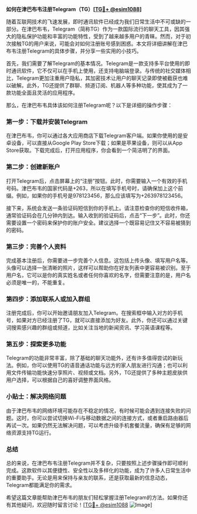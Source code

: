 **如何在津巴布韦注册Telegram（TG）[[TG💪+ @esim1088](https://t.me/s/esim1088)]**

随着互联网技术的飞速发展，即时通讯软件已经成为我们日常生活中不可或缺的一部分。在津巴布韦，Telegram（简称TG）作为一款国际流行的聊天工具，因其强大的隐私保护功能和丰富的功能特性，受到了越来越多用户的青睐。然而，对于初次接触TG的用户来说，可能会对如何注册账号感到困惑。本文将详细讲解在津巴布韦注册Telegram的具体步骤，并分享一些实用的小技巧。

首先，我们需要了解Telegram的基本情况。Telegram是一款支持多平台使用的即时通讯软件，它不仅可以在手机上使用，还支持电脑端登录。与传统的社交媒体相比，Telegram更加注重用户隐私，其加密技术让用户的聊天记录即使被截获也难以破解。此外，TG还提供了群聊、频道订阅、机器人等多种功能，使其成为了一款功能全面且灵活的应用程序。

那么，在津巴布韦具体该如何注册Telegram呢？以下是详细的操作步骤：

### **第一步：下载并安装Telegram**
在津巴布韦，你可以通过各大应用商店下载Telegram客户端。如果你使用的是安卓设备，可以直接从Google Play Store下载；如果是苹果设备，则可以从App Store获取。下载完成后，打开应用程序，你会看到一个简洁明了的界面。

### **第二步：创建新账户**
打开Telegram后，点击屏幕上的“注册”按钮。此时，你需要输入一个有效的手机号码。津巴布韦的国家代码是+263，所以在填写手机号时，请确保加上这个前缀。例如，如果你的手机号是978123456，那么应该填写为+263978123456。

接下来，系统会发送一条验证码短信到你的手机上。请注意检查你的短信收件箱，通常验证码会在几分钟内到达。输入收到的验证码后，点击“下一步”。此时，你还需要设置一个密码来保护你的账户安全。建议选择一个既容易记住又不容易被猜到的密码。

### **第三步：完善个人资料**
完成基本注册后，你需要进一步完善个人信息。这包括上传头像、填写用户名等。头像可以选择一张清晰的照片，这样可以帮助你在好友列表中更容易被识别。至于用户名，它可以是你的真实姓名或者任何你喜欢的名字，但需要注意的是，用户名必须是唯一的，不能重复。

### **第四步：添加联系人或加入群组**
注册完成后，你可以开始邀请朋友加入Telegram。在搜索框中输入对方的手机号，如果对方已经注册了TG，就可以直接添加为好友。此外，你还可以通过关键词搜索感兴趣的群组或频道，比如关注当地的新闻资讯、学习英语课程等。

### **第五步：探索更多功能**
Telegram的功能非常丰富，除了基础的聊天功能外，还有许多值得尝试的新玩法。例如，你可以使用TG的语音通话功能与远方的家人朋友进行沟通；也可以利用文件传输功能快速分享照片、视频或文档。另外，TG还提供了多种主题皮肤供用户选择，可以根据自己的喜好调整界面风格。

### **小贴士：解决网络问题**
由于津巴布韦的网络环境可能存在不稳定的情况，有时候可能会遇到连接失败的问题。这时，你可以尝试切换Wi-Fi与移动数据之间的连接方式，或者重启路由器后再试一次。如果仍然无法解决问题，可以考虑升级手机套餐流量，确保有足够的网络资源支持TG运行。

### **总结**
总的来说，在津巴布韦注册Telegram并不复杂，只要按照上述步骤操作即可顺利完成。这款软件以其便捷性、安全性以及多样化的功能，成为了许多人日常生活中的重要助手。无论是用来保持与亲友的联系，还是获取最新的信息动态，Telegram都能满足你的需求。

希望这篇文章能帮助津巴布韦的朋友们轻松掌握注册Telegram的方法。如果你还有其他疑问，欢迎随时留言讨论！[[TG💪+ @esim1088](https://t.me/s/esim1088) ![Image](https://i.postimg.cc/4NQfJmqS/Snipaste-2025-05-13-00-14-12.png)]